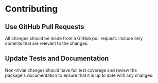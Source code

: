 Contributing
============

Use GitHub Pull Requests
------------------------

All changes should be made from a GitHub pull request. Include only commits
that are relevant to the changes.

Update Tests and Documentation
------------------------------

Non-trivial changes should have full test coverage and review the package's
documentation to ensure that it is up to date with any changes.

